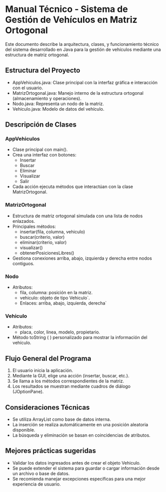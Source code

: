 # Manual Técnico - Sistema de Gestión de Vehículos en Matriz Ortogonal

Este documento describe la arquitectura, clases, y funcionamiento técnico del sistema desarrollado en Java para la gestión de vehículos mediante una estructura de matriz ortogonal.

## Estructura del Proyecto

- AppVehiculos.java: Clase principal con la interfaz gráfica e interacción con el usuario.
- MatrizOrtogonal.java: Manejo interno de la estructura ortogonal (almacenamiento y operaciones).
- Nodo.java: Representa un nodo de la matriz.
- Vehiculo.java: Modelo de datos del vehículo.

## Descripción de Clases

### AppVehiculos

- Clase principal con main().
- Crea una interfaz con botones:
  - Insertar
  - Buscar
  - Eliminar
  - Visualizar
  - Salir
- Cada acción ejecuta métodos que interactúan con la clase MatrizOrtogonal.

### MatrizOrtogonal

- Estructura de matriz ortogonal simulada con una lista de nodos enlazados.
- Principales métodos:
  - insertar(fila, columna, vehiculo)
  - buscar(criterio, valor)
  - eliminar(criterio, valor)
  - visualizar()
  - obtenerPosicionesLibres()
- Gestiona conexiones arriba, abajo, izquierda y derecha entre nodos contiguos.

### Nodo

- Atributos:
  - fila, columna: posición en la matriz.
  - vehiculo: objeto de tipo Vehiculo`.
  - Enlaces: arriba, abajo, izquierda, derecha`

### Vehiculo

- Atributos:
  - placa, color, linea, modelo, propietario.
- Método toString ( ) personalizado para mostrar la información del vehículo.

## Flujo General del Programa

1. El usuario inicia la aplicación.
2. Mediante la GUI, elige una acción (insertar, buscar, etc.).
3. Se llama a los métodos correspondientes de la matriz.
4. Los resultados se muestran mediante cuadros de diálogo (JOptionPane).

## Consideraciones Técnicas

- Se utiliza ArrayList<Nodo> como base de datos interna.
- La inserción se realiza automáticamente en una posición aleatoria disponible.
- La búsqueda y eliminación se basan en coincidencias de atributos.

## Mejores prácticas sugeridas

- Validar los datos ingresados antes de crear el objeto Vehiculo.
- Se puede extender el sistema para guardar o cargar información desde un archivo o base de datos.
- Se recomienda manejar excepciones específicas para una mejor experiencia de usuario.
